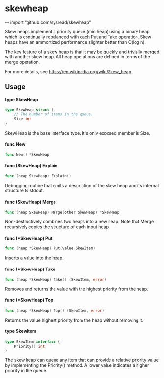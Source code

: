 # skewheap
--
    import "github.com/sysread/skewheap"

Skew heaps implement a priority queue (min heap) using a binary heap which is
continually rebalanced with each Put and Take operation. Skew heaps have an
ammortized performance slighter better than O(log n).

The key feature of a skew heap is that it may be quickly and trivially merged
with another skew heap. All heap operations are defined in terms of the merge
operation.

For more details, see https://en.wikipedia.org/wiki/Skew_heap

## Usage

#### type SkewHeap

```go
type SkewHeap struct {
	// The number of items in the queue.
	Size int
}
```

SkewHeap is the base interface type. It's only exposed member is Size.

#### func  New

```go
func New() *SkewHeap
```

#### func (SkewHeap) Explain

```go
func (heap SkewHeap) Explain()
```
Debugging routine that emits a description of the skew heap and its internal
structure to stdout.

#### func (SkewHeap) Merge

```go
func (heap SkewHeap) Merge(other SkewHeap) *SkewHeap
```
Non-destructively combines two heaps into a new heap. Note that Merge
recursively copies the structure of each input heap.

#### func (*SkewHeap) Put

```go
func (heap *SkewHeap) Put(value SkewItem)
```
Inserts a value into the heap.

#### func (*SkewHeap) Take

```go
func (heap *SkewHeap) Take() (SkewItem, error)
```
Removes and returns the value with the highest priority from the heap.

#### func (*SkewHeap) Top

```go
func (heap *SkewHeap) Top() (SkewItem, error)
```
Returns the value highest priority from the heap without removing it.

#### type SkewItem

```go
type SkewItem interface {
	Priority() int
}
```

The skew heap can queue any item that can provide a relative priority value by
implementing the Priority() method. A lower value indicates a higher priority in
the queue.
